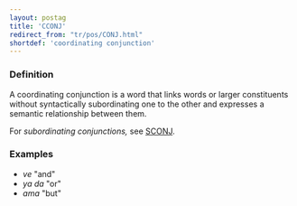 ```yaml
---
layout: postag
title: 'CCONJ'
redirect_from: "tr/pos/CONJ.html"
shortdef: 'coordinating conjunction'
---
```


### Definition

A coordinating conjunction is a word that links words or larger constituents without syntactically subordinating one to the other and expresses a semantic relationship between them.

For _subordinating conjunctions,_ see [SCONJ]().

### Examples

- _ve_ "and"
- _ya da_ "or"
- _ama_ "but"
<!-- Interlanguage links updated St lis 3 20:58:09 CET 2021 -->
